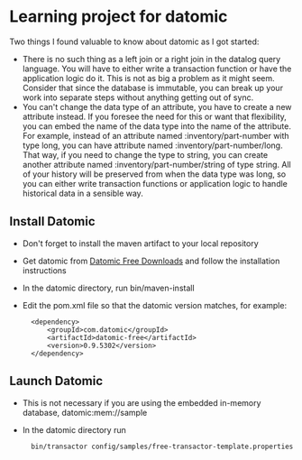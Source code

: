 # Learning project for datomic

Two things I found valuable to know about datomic as I got started:

- There is no such thing as a left join or a right join in the datalog query language.  You will have to either write a transaction function or have the application logic do it.  This is not as big a problem as it might seem.  Consider that since the database is immutable, you can break up your work into separate steps without anything getting out of sync.
- You can't change the data type of an attribute, you have to create a new attribute instead.  If you foresee the need for this or want that flexibility, you can embed the name of the data type into the name of the attribute.  For example, instead of an attribute named :inventory/part-number with type long, you can have attribute named :inventory/part-number/long.  That way, if you need to change the type to string, you can create another attribute named :inventory/part-number/string of type string.  All of your history will be preserved from when the data type was long, so you can either write transaction functions or application logic to handle historical data in a sensible way.

## Install Datomic

- Don't forget to install the maven artifact to your local repository
- Get datomic from [Datomic Free Downloads](https://my.datomic.com/downloads/free) and follow the installation instructions
- In the datomic directory, run bin/maven-install
- Edit the pom.xml file so that the datomic version matches, for example:


        <dependency>
            <groupId>com.datomic</groupId>
            <artifactId>datomic-free</artifactId>
            <version>0.9.5302</version>
        </dependency>

## Launch Datomic

- This is not necessary if you are using the embedded in-memory database, datomic:mem://sample
- In the datomic directory run


        bin/transactor config/samples/free-transactor-template.properties
